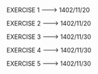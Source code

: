 EXERCISE 1 ---> 1402/11/20

EXERCISE 2 ---> 1402/11/20

EXERCISE 3 ---> 1402/11/30

EXERCISE 4 ---> 1402/11/30

EXERCISE 5 ---> 1402/11/30
